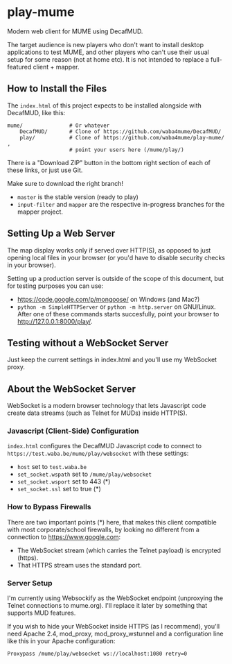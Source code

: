 # play-mume

Modern web client for MUME using DecafMUD.

The target audience is new players who don't want to install desktop
applications to test MUME, and other players who can't use their usual setup
for some reason (not at home etc). It is not intended to replace a
full-featured client + mapper.

## How to Install the Files

The `index.html` of this project expects to be installed alongside with
DecafMUD, like this:

    mume/               # Or whatever
        DecafMUD/       # Clone of https://github.com/waba4mume/DecafMUD/
        play/           # Clone of https://github.com/waba4mume/play-mume/ ,
                        # point your users here (/mume/play/)

There is a "Download ZIP" button in the bottom right section of each of these
links, or just use Git.

Make sure to download the right branch!
- `master` is the stable version (ready to play)
- `input-filter` and `mapper` are the respective in-progress branches for the
  mapper project.

## Setting Up a Web Server

The map display works only if served over HTTP(S), as opposed to just opening
local files in your browser (or you'd have to disable security checks in your
browser).

Setting up a production server is outside of the scope of this document, but
for testing purposes you can use:
- https://code.google.com/p/mongoose/ on Windows (and Mac?)
- `python -m SimpleHTTPServer` or `python -m http.server` on GNU/Linux. After
  one of these commands starts succesfully, point your browser to
  http://127.0.0.1:8000/play/.

## Testing without a WebSocket Server

Just keep the current settings in index.html and you'll use my WebSocket proxy.

## About the WebSocket Server

WebSocket is a modern browser technology that lets Javascript code create data
streams (such as Telnet for MUDs) inside HTTP(S).

### Javascript (Client-Side) Configuration

`index.html` configures the DecafMUD Javascript code to connect to
`https://test.waba.be/mume/play/websocket` with these settings:
- `host` set to `test.waba.be`
- `set_socket.wspath` set to `/mume/play/websocket`
- `set_socket.wsport` set to 443 (*)
- `set_socket.ssl` set to true (*)

### How to Bypass Firewalls

There are two important points (*) here, that makes this client compatible with
most corporate/school firewalls, by looking no different from a connection to
https://www.google.com:
- The WebSocket stream (which carries the Telnet payload) is encrypted (https).
- That HTTPS stream uses the standard port.

### Server Setup

I'm currently using Websockify as the WebSocket endpoint (unproxying the Telnet
connections to mume.org). I'll replace it later by something that supports
MUD features.

If you wish to hide your WebSocket inside HTTPS (as I recommend), you'll need
Apache 2.4, mod_proxy, mod_proxy_wstunnel and a configuration line like this in
your Apache configuration:

    Proxypass /mume/play/websocket ws://localhost:1080 retry=0

